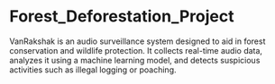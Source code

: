 # Forest_Deforestation_Project
VanRakshak is an audio surveillance system designed to aid in forest conservation and wildlife protection. It collects real-time audio data, analyzes it using a machine learning model, and detects suspicious activities such as illegal logging or poaching.
